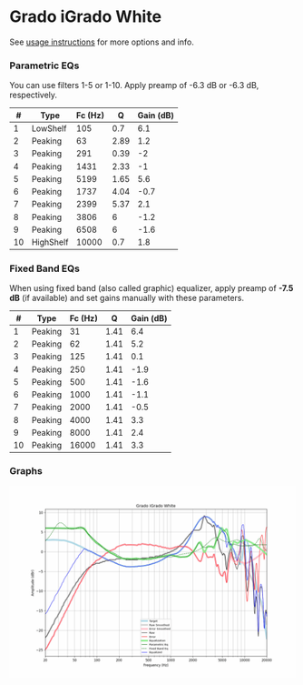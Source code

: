 # Grado iGrado White
See [usage instructions](https://github.com/jaakkopasanen/AutoEq#usage) for more options and info.

### Parametric EQs
You can use filters 1-5 or 1-10. Apply preamp of -6.3 dB or -6.3 dB, respectively.

|   # | Type      |   Fc (Hz) |    Q |   Gain (dB) |
|-----|-----------|-----------|------|-------------|
|   1 | LowShelf  |       105 | 0.7  |         6.1 |
|   2 | Peaking   |        63 | 2.89 |         1.2 |
|   3 | Peaking   |       291 | 0.39 |        -2   |
|   4 | Peaking   |      1431 | 2.33 |        -1   |
|   5 | Peaking   |      5199 | 1.65 |         5.6 |
|   6 | Peaking   |      1737 | 4.04 |        -0.7 |
|   7 | Peaking   |      2399 | 5.37 |         2.1 |
|   8 | Peaking   |      3806 | 6    |        -1.2 |
|   9 | Peaking   |      6508 | 6    |        -1.6 |
|  10 | HighShelf |     10000 | 0.7  |         1.8 |

### Fixed Band EQs
When using fixed band (also called graphic) equalizer, apply preamp of **-7.5 dB** (if available) and set gains manually with these parameters.

|   # | Type    |   Fc (Hz) |    Q |   Gain (dB) |
|-----|---------|-----------|------|-------------|
|   1 | Peaking |        31 | 1.41 |         6.4 |
|   2 | Peaking |        62 | 1.41 |         5.2 |
|   3 | Peaking |       125 | 1.41 |         0.1 |
|   4 | Peaking |       250 | 1.41 |        -1.9 |
|   5 | Peaking |       500 | 1.41 |        -1.6 |
|   6 | Peaking |      1000 | 1.41 |        -1.1 |
|   7 | Peaking |      2000 | 1.41 |        -0.5 |
|   8 | Peaking |      4000 | 1.41 |         3.3 |
|   9 | Peaking |      8000 | 1.41 |         2.4 |
|  10 | Peaking |     16000 | 1.41 |         3.3 |

### Graphs
![](./Grado%20iGrado%20White.png)
